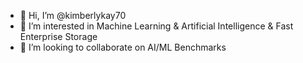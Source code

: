 - 👋 Hi, I’m @kimberlykay70
- 👀 I’m interested in Machine Learning & Artificial Intelligence & Fast Enterprise Storage
- 💞️ I’m looking to collaborate on AI/ML Benchmarks

<!---
kimberlykay70/kimberlykay70 is a ✨ special ✨ repository because its `README.md` (this file) appears on your GitHub profile.
You can click the Preview link to take a look at your changes.
--->
